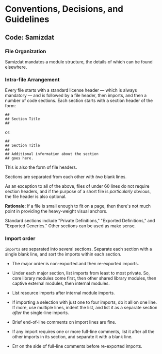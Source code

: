 Conventions, Decisions, and Guidelines
======================================

Code: Samizdat
--------------

### File Organization

Samizdat mandates a module structure, the details of which can be found
elsewhere.

### Intra-file Arrangement

Every file starts with a standard license header &mdash; which is always
mandatory &mdash; and is followed by a file header, then imports, and then
a number of code sections. Each section starts with a section header of the
form:

```
##
## Section Title
##
```

or:

```
##
## Section Title
##
## Additional information about the section
## goes here.
```

This is also the form of file headers.

Sections are separated from each other with *two* blank lines.

As an exception to all of the above, files of under 60 lines do not
require section headers, and if the purpose of a short file is *particularly*
obvious, the file header is also optional.

**Rationale:** If a file is small enough to fit on a page, then there's
not much point in providing the heavy-weight visual anchors.

Standard sections include "Private Definitions," "Exported Definitions,"
and "Exported Generics." Other sections can be used as make sense.

### Import order

`imports` are separated into several sections. Separate each section with
a single blank line, and sort the imports within each section.

* The major order is non-exported and then re-exported imports.

* Under each major section, list imports from least to most private.
  So, core library modules come first, then other shared library modules,
  then captive external modules, then internal modules.

* List resource imports after internal module imports.

* If importing a selection with just one to four imports, do it all on
  one line. If more, use multiple lines, indent the list, and list it
  as a separate section *after* the single-line imports.

* Brief end-of-line comments on import lines are fine.

* If any import requires one or more full-line comments, list it after all
  the other imports in its section, and separate it with a blank line.

* Err on the side of full-line comments before re-exported imports.
